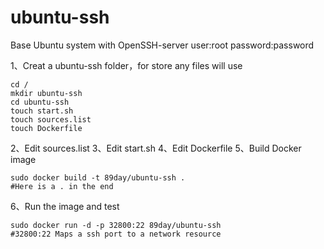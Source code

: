 # ubuntu-ssh
Base Ubuntu system with OpenSSH-server
    user:root
    password:password

1、Creat a ubuntu-ssh folder，for store any files will use

    cd /
    mkdir ubuntu-ssh
    cd ubuntu-ssh
    touch start.sh
    touch sources.list
    touch Dockerfile

2、Edit sources.list
3、Edit start.sh
4、Edit Dockerfile
5、Build Docker image

    sudo docker build -t 89day/ubuntu-ssh .
    #Here is a . in the end    

6、Run the image and test

    sudo docker run -d -p 32800:22 89day/ubuntu-ssh
    #32800:22 Maps a ssh port to a network resource
